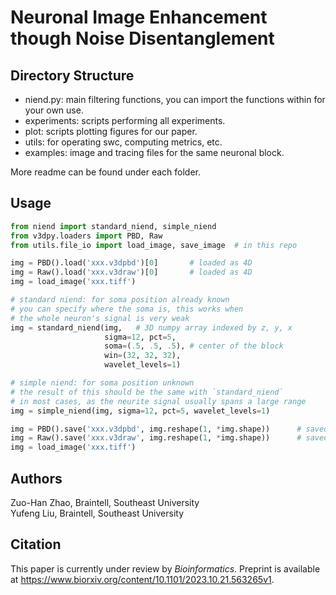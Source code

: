 # Neuronal Image Enhancement though Noise Disentanglement

## Directory Structure

* niend.py: main filtering functions, you can import the functions within for your own use.
* experiments: scripts performing all experiments.
* plot: scripts plotting figures for our paper.
* utils: for operating swc, computing metrics, etc.
* examples: image and tracing files for the same neuronal block.

More readme can be found under each folder.

## Usage

```python
from niend import standard_niend, simple_niend
from v3dpy.loaders import PBD, Raw
from utils.file_io import load_image, save_image  # in this repo

img = PBD().load('xxx.v3dpbd')[0]       # loaded as 4D
img = Raw().load('xxx.v3draw')[0]       # loaded as 4D
img = load_image('xxx.tiff')

# standard niend: for soma position already known
# you can specify where the soma is, this works when
# the whole neuron's signal is very weak
img = standard_niend(img,   # 3D numpy array indexed by z, y, x
                     sigma=12, pct=5,
                     soma=(.5, .5, .5), # center of the block
                     win=(32, 32, 32),
                     wavelet_levels=1)

# simple niend: for soma position unknown
# the result of this should be the same with `standard_niend`
# in most cases, as the neurite signal usually spans a large range
img = simple_niend(img, sigma=12, pct=5, wavelet_levels=1)

img = PBD().save('xxx.v3dpbd', img.reshape(1, *img.shape))      # saved as 4D
img = Raw().save('xxx.v3draw', img.reshape(1, *img.shape))      # saved as 4D
img = load_image('xxx.tiff')
```

## Authors
Zuo-Han Zhao, Braintell, Southeast University  
Yufeng Liu, Braintell, Southeast University

## Citation
This paper is currently under review by _Bioinformatics_.
Preprint is available at https://www.biorxiv.org/content/10.1101/2023.10.21.563265v1.